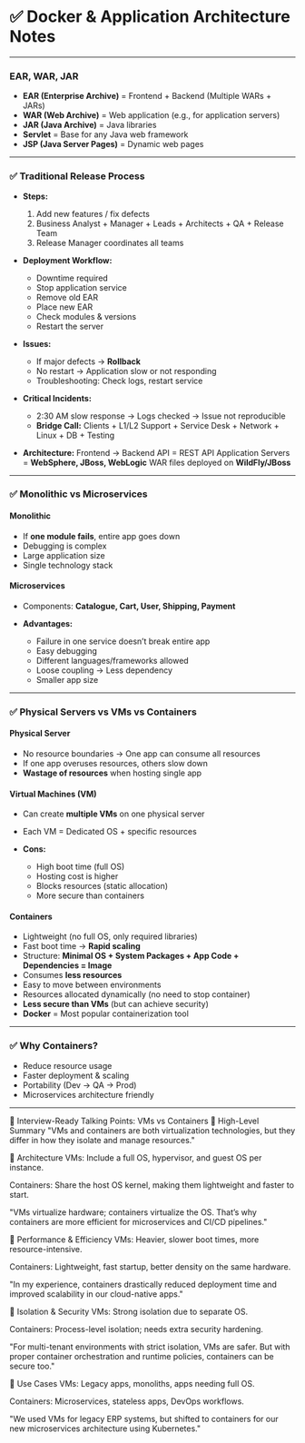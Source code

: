 # ✅ **Docker & Application Architecture Notes**

---

### **EAR, WAR, JAR**

* **EAR (Enterprise Archive)** = Frontend + Backend (Multiple WARs + JARs)
* **WAR (Web Archive)** = Web application (e.g., for application servers)
* **JAR (Java Archive)** = Java libraries
* **Servlet** = Base for any Java web framework
* **JSP (Java Server Pages)** = Dynamic web pages

---

### ✅ **Traditional Release Process**

* **Steps:**

  1. Add new features / fix defects
  2. Business Analyst + Manager + Leads + Architects + QA + Release Team
  3. Release Manager coordinates all teams
* **Deployment Workflow:**

  * Downtime required
  * Stop application service
  * Remove old EAR
  * Place new EAR
  * Check modules & versions
  * Restart the server
* **Issues:**

  * If major defects → **Rollback**
  * No restart → Application slow or not responding
  * Troubleshooting: Check logs, restart service
* **Critical Incidents:**

  * 2:30 AM slow response → Logs checked → Issue not reproducible
  * **Bridge Call:** Clients + L1/L2 Support + Service Desk + Network + Linux + DB + Testing
* **Architecture:**
  Frontend → Backend
  API = REST API
  Application Servers = **WebSphere, JBoss, WebLogic**
  WAR files deployed on **WildFly/JBoss**

---

### ✅ **Monolithic vs Microservices**

#### **Monolithic**

* If **one module fails**, entire app goes down
* Debugging is complex
* Large application size
* Single technology stack

#### **Microservices**

* Components: **Catalogue, Cart, User, Shipping, Payment**
* **Advantages:**

  * Failure in one service doesn’t break entire app
  * Easy debugging
  * Different languages/frameworks allowed
  * Loose coupling → Less dependency
  * Smaller app size

---

### ✅ **Physical Servers vs VMs vs Containers**

#### **Physical Server**

* No resource boundaries → One app can consume all resources
* If one app overuses resources, others slow down
* **Wastage of resources** when hosting single app

#### **Virtual Machines (VM)**

* Can create **multiple VMs** on one physical server
* Each VM = Dedicated OS + specific resources
* **Cons:**

  * High boot time (full OS)
  * Hosting cost is higher
  * Blocks resources (static allocation)
  * More secure than containers

#### **Containers**

* Lightweight (no full OS, only required libraries)
* Fast boot time → **Rapid scaling**
* Structure: **Minimal OS + System Packages + App Code + Dependencies = Image**
* Consumes **less resources**
* Easy to move between environments
* Resources allocated dynamically (no need to stop container)
* **Less secure than VMs** (but can achieve security)
* **Docker** = Most popular containerization tool

---

### ✅ **Why Containers?**

* Reduce resource usage
* Faster deployment & scaling
* Portability (Dev → QA → Prod)
* Microservices architecture friendly

---

🧠 Interview-Ready Talking Points: VMs vs Containers
🔹 High-Level Summary
"VMs and containers are both virtualization technologies, but they differ in how they isolate and manage resources."

🔹 Architecture
VMs: Include a full OS, hypervisor, and guest OS per instance.

Containers: Share the host OS kernel, making them lightweight and faster to start.

"VMs virtualize hardware; containers virtualize the OS. That’s why containers are more efficient for microservices and CI/CD pipelines."

🔹 Performance & Efficiency
VMs: Heavier, slower boot times, more resource-intensive.

Containers: Lightweight, fast startup, better density on the same hardware.

"In my experience, containers drastically reduced deployment time and improved scalability in our cloud-native apps."

🔹 Isolation & Security
VMs: Strong isolation due to separate OS.

Containers: Process-level isolation; needs extra security hardening.

"For multi-tenant environments with strict isolation, VMs are safer. But with proper container orchestration and runtime policies, containers can be secure too."

🔹 Use Cases
VMs: Legacy apps, monoliths, apps needing full OS.

Containers: Microservices, stateless apps, DevOps workflows.

"We used VMs for legacy ERP systems, but shifted to containers for our new microservices architecture using Kubernetes."